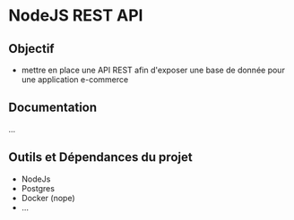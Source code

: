 # NodeJS REST API

## Objectif

- mettre en place une API REST afin d'exposer une base de donnée pour une application e-commerce

## Documentation

...

## Outils et Dépendances du projet

- NodeJs
- Postgres
- Docker (nope)
- ...